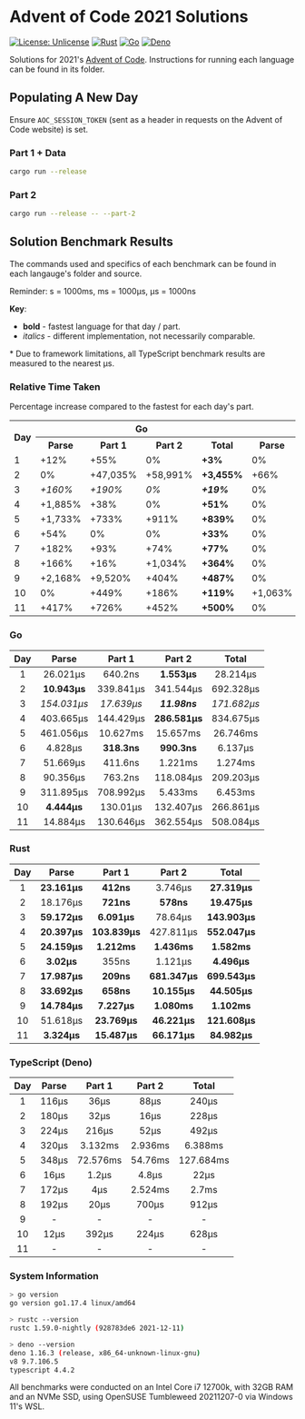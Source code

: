 # Advent of Code 2021 Solutions

[![License: Unlicense](https://img.shields.io/badge/license-Unlicense-blue.svg)](http://unlicense.org/)
[![Rust](https://github.com/maneac/aoc2021/actions/workflows/rust.yml/badge.svg)](https://github.com/maneac/aoc2021/actions/workflows/rust.yml)
[![Go](https://github.com/maneac/aoc2021/actions/workflows/golang.yml/badge.svg)](https://github.com/maneac/aoc2021/actions/workflows/golang.yml)
[![Deno](https://github.com/maneac/aoc2021/actions/workflows/deno.yml/badge.svg)](https://github.com/maneac/aoc2021/actions/workflows/deno.yml)

Solutions for 2021's [Advent of Code](https://adventofcode.com/2021). Instructions for running each language can be found in its folder.

## Populating A New Day

Ensure `AOC_SESSION_TOKEN` (sent as a header in requests on the Advent of Code website) is set.

### Part 1 + Data

```bash
cargo run --release
```

### Part 2

```bash
cargo run --release -- --part-2
```

## Solution Benchmark Results

The commands used and specifics of each benchmark can be found in each langauge's folder and source.

Reminder: s = 1000ms, ms = 1000&mu;s, &mu;s = 1000ns

**Key**:

- **bold** - fastest language for that day / part.
- *italics* - different implementation, not necessarily comparable.

\* Due to framework limitations, all TypeScript benchmark results are measured to the nearest &mu;s.

### Relative Time Taken

Percentage increase compared to the fastest for each day's part.

<table>
  <tr>
    <th rowspan=2>Day</th>
    <th colspan=4>Go</th>
    <th colspan=4>Rust</th>
    <th colspan=4>TypeScript</th>
  </tr>
  <tr>
    <th>Parse</th>
    <th>Part 1</th>
    <th>Part 2</th>
    <th>Total</th>
    <th>Parse</th>
    <th>Part 1</th>
    <th>Part 2</th>
    <th>Total</th>
    <th>Parse</th>
    <th>Part 1</th>
    <th>Part 2</th>
    <th>Total</th>
  </tr>
  <tr>
    <td>1</td>
    <td>+12%</td>
    <td>+55%</td>
    <td>0%</td>
    <td><b>+3%</b></td>
    <td>0%</td>
    <td>0%</td>
    <td>+141%</td>
    <td><b>0%</b></td>
    <td>+401%</td>
    <td>+8,638%</td>
    <td>+5,566%</td>
    <td><b>+779%</b></td>
  </tr>
  <tr>
    <td>2</td>
    <td>0%</td>
    <td>+47,035%</td>
    <td>+58,991%</td>
    <td><b>+3,455%</b></td>
    <td>+66%</td>
    <td>0%</td>
    <td>0%</td>
    <td><b>0%</b></td>
    <td>+1,544%</td>
    <td>+4,338%</td>
    <td>+2,668%</td>
    <td><b>+1,071%</b></td>
  </tr>
  <tr>
    <td>3</td>
    <td><em>+160%</em></td>
    <td><em>+190%</em></td>
    <td><em>0%</em></td>
    <td><em><b>+19%</b></em></td>
    <td>0%</td>
    <td>0%</td>
    <td>+656,327%</td>
    <td><b>0%</b></td>
    <td>+279%</td>
    <td>+3,446%</td>
    <td>+433,957%</td>
    <td><b>+242%</b></td>
  </tr>
  <tr>
    <td>4</td>
    <td>+1,885%</td>
    <td>+38%</td>
    <td>0%</td>
    <td><b>+51%</b></td>
    <td>0%</td>
    <td>0%</td>
    <td>+49%</td>
    <td><b>0%</b></td>
    <td>+1,474%</td>
    <td>+2,902%</td>
    <td>+924%</td>
    <td><b>+1,056%</b></td>
  </tr>
  <tr>
    <td>5</td>
    <td>+1,733%</td>
    <td>+733%</td>
    <td>+911%</td>
    <td><b>+839%</b></td>
    <td>0%</td>
    <td>0%</td>
    <td>0%</td>
    <td><b>0%</b></td>
    <td>+1,427%</td>
    <td>+5,592%</td>
    <td>+3,437%</td>
    <td><b>+4,383%</b></td>
  </tr>
  <tr>
    <td>6</td>
    <td>+54%</td>
    <td>0%</td>
    <td>0%</td>
    <td><b>+33%</b></td>
    <td>0%</td>
    <td>+14%</td>
    <td>+13%</td>
    <td><b>0%</b></td>
    <td>+412%</td>
    <td>+277%</td>
    <td>+385%</td>
    <td><b>+377%</b></td>
  </tr>
  <tr>
    <td>7</td>
    <td>+182%</td>
    <td>+93%</td>
    <td>+74%</td>
    <td><b>+77%</b></td>
    <td>0%</td>
    <td>0%</td>
    <td>0%</td>
    <td><b>0%</b></td>
    <td>+840%</td>
    <td>+1,778%</td>
    <td>+260%</td>
    <td><b>+275%</b></td>
  </tr>
  <tr>
    <td>8</td>
    <td>+166%</td>
    <td>+16%</td>
    <td>+1,034%</td>
    <td><b>+364%</b></td>
    <td>0%</td>
    <td>0%</td>
    <td>0%</td>
    <td><b>0%</b></td>
    <td>+464%</td>
    <td>+2,935</td>
    <td>+6,624%</td>
    <td><b>+1,922</b></td>
  </tr>
  <tr>
    <td>9</td>
    <td>+2,168%</td>
    <td>+9,520%</td>
    <td>+404%</td>
    <td><b>+487%</b></td>
    <td>0%</td>
    <td>0%</td>
    <td>0%</td>
    <td><b>0%</b></td>
    <td>-</td>
    <td>-</td>
    <td>-</td>
    <td><b>-</b></td>
  </tr>
  <tr>
    <td>10</td>
    <td>0%</td>
    <td>+449%</td>
    <td>+186%</td>
    <td><b>+119%</b></td>
    <td>+1,063%</td>
    <td>0%</td>
    <td>0%</td>
    <td><b>0%</b></td>
    <td>+170%</td>
    <td>+1,556%</td>
    <td>+384%</td>
    <td><b>+416%</b></td>
  </tr>
    <tr>
    <td>11</td>
    <td>+417%</td>
    <td>+726%</td>
    <td>+452%</td>
    <td><b>+500%</b></td>
    <td>0%</td>
    <td>0%</td>
    <td>0%</td>
    <td><b>0%</b></td>
    <td>-</td>
    <td>-</td>
    <td>-</td>
    <td><b>-</b></td>
  </tr>
</table>

### Go

| Day   | Parse             | Part 1            | Part 2            | Total             |
|:-----:|:-----------------:|:-----------------:|:-----------------:|:-----------------:|
| 1     | 26.021&mu;s       | 640.2ns           | **1.553&mu;s**    | 28.214&mu;s       |
| 2     | **10.943&mu;s**   | 339.841&mu;s      | 341.544&mu;s      | 692.328&mu;s      |
| 3     | *154.031&mu;s*    | *17.639&mu;s*     | ***11.98ns***     | *171.682&mu;s*    |
| 4     | 403.665&mu;s      | 144.429&mu;s      | **286.581&mu;s**  | 834.675&mu;s      |
| 5     | 461.056&mu;s      | 10.627ms          | 15.657ms          | 26.746ms          |
| 6     | 4.828&mu;s        | **318.3ns**       | **990.3ns**       | 6.137&mu;s        |
| 7     | 51.669&mu;s       | 411.6ns           | 1.221ms           | 1.274ms           |
| 8     | 90.356&mu;s       | 763.2ns           | 118.084&mu;s      | 209.203&mu;s      |
| 9     | 311.895&mu;s      | 708.992&mu;s      | 5.433ms           | 6.453ms           |
| 10    | **4.444&mu;s**    | 130.01&mu;s       | 132.407&mu;s      | 266.861&mu;s      |
| 11    | 14.884&mu;s       | 130.646&mu;s      | 362.554&mu;s      | 508.084&mu;s      |

### Rust

| Day   | Parse             | Part 1            | Part 2            | Total             |
|:-----:|:-----------------:|:-----------------:|:-----------------:|:-----------------:|
| 1     | **23.161&mu;s**   | **412ns**         | 3.746&mu;s        | **27.319&mu;s**   |
| 2     | 18.176&mu;s       | **721ns**         | **578ns**         | **19.475&mu;s**   |
| 3     | **59.172&mu;s**   | **6.091&mu;s**    | 78.64&mu;s        | **143.903&mu;s**  |
| 4     | **20.397&mu;s**   | **103.839&mu;s**  | 427.811&mu;s      | **552.047&mu;s**  |
| 5     | **24.159&mu;s**   | **1.212ms**       | **1.436ms**       | **1.582ms**       |
| 6     | **3.02&mu;s**     | 355ns             | 1.121&mu;s        | **4.496&mu;s**    |
| 7     | **17.987&mu;s**   | **209ns**         | **681.347&mu;s**  | **699.543&mu;s**  |
| 8     | **33.692&mu;s**   | **658ns**         | **10.155&mu;s**   | **44.505&mu;s**   |
| 9     | **14.784&mu;s**   | **7.227&mu;s**    | **1.080ms**       | **1.102ms**       |
| 10    | 51.618&mu;s       | **23.769&mu;s**   | **46.221&mu;s**   | **121.608&mu;s**  |
| 11    | **3.324&mu;s**    | **15.487&mu;s**   | **66.171&mu;s**   | **84.982&mu;s**   |

### TypeScript (Deno)

| Day   | Parse             | Part 1            | Part 2            | Total             |
|:-----:|:-----------------:|:-----------------:|:-----------------:|:-----------------:|
| 1     | 116&mu;s          | 36&mu;s           | 88&mu;s           | 240&mu;s          |
| 2     | 180&mu;s          | 32&mu;s           | 16&mu;s           | 228&mu;s          |
| 3     | 224&mu;s          | 216&mu;s          | 52&mu;s           | 492&mu;s          |
| 4     | 320&mu;s          | 3.132ms           | 2.936ms           | 6.388ms           |
| 5     | 348&mu;s          | 72.576ms          | 54.76ms           | 127.684ms         |
| 6     | 16&mu;s           | 1.2&mu;s          | 4.8&mu;s          | 22&mu;s           |
| 7     | 172&mu;s          | 4&mu;s            | 2.524ms           | 2.7ms             |
| 8     | 192&mu;s          | 20&mu;s           | 700&mu;s          | 912&mu;s          |
| 9     | -                 | -                 | -                 | -                 |
| 10    | 12&mu;s           | 392&mu;s          | 224&mu;s          | 628&mu;s          |
| 11    | -                 | -                 | -                 | -                 |

### System Information

```sh
> go version
go version go1.17.4 linux/amd64

> rustc --version
rustc 1.59.0-nightly (928783de6 2021-12-11)

> deno --version
deno 1.16.3 (release, x86_64-unknown-linux-gnu)
v8 9.7.106.5
typescript 4.4.2
```

All benchmarks were conducted on an Intel Core i7 12700k, with 32GB RAM and an NVMe SSD, using OpenSUSE Tumbleweed 20211207-0 via Windows 11's WSL.
